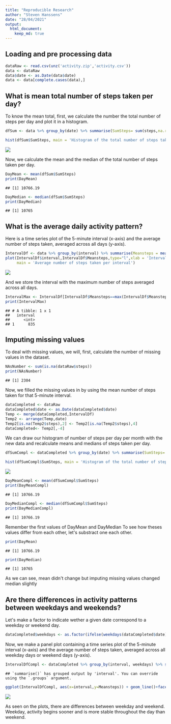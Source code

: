 ```yaml
---
title: "Reproducible Research"
author: "Steven Hanssens"
date: "28/04/2021"
output: 
  html_document:
    keep_md: true
---
```





## Loading and pre processing data


```r
dataRaw <- read.csv(unz('activity.zip','activity.csv'))
data <- dataRaw
data$date <- as.Date(data$date)
data <- data[complete.cases(data),]
```

## What is mean total number of steps taken per day?

To know the mean total, first, we calculate the number the total number of steps per day and plot it in a histogram.


```r
dfSum <- data %>% group_by(date) %>% summarise(SumSteps= sum(steps,na.rm=T)) 

hist(dfSum$SumSteps, main = 'Histogram of the total number of steps taken each day',xlab='Number of steps taken each day', col='red')
```

![](PA1_template_files/figure-html/unnamed-chunk-3-1.png)<!-- -->

Now, we calculate the mean and the median of the total number of steps taken per day.


```r
DayMean <- mean(dfSum$SumSteps)
print(DayMean)
```

```
## [1] 10766.19
```

```r
DayMedian <- median(dfSum$SumSteps)
print(DayMedian)
```

```
## [1] 10765
```

## What is the average daily activity pattern?

Here is a time series plot of the 5-minute interval (x-axis) and the average number of steps taken, averaged across all days (y-axis).


```r
IntervalDf <- data %>% group_by(interval) %>% summarise(Meansteps = mean(steps))
plot(IntervalDf$interval,IntervalDf$Meansteps,type="l",xlab = 'Interval',ylab='Average number of steps',
     main = 'Average number of steps taken per interval')
```

![](PA1_template_files/figure-html/unnamed-chunk-5-1.png)<!-- -->

And we store the interval with the maximum number of steps averaged across all days.


```r
IntervalMax <- IntervalDf[IntervalDf$Meansteps==max(IntervalDf$Meansteps),1]
print(IntervalMax)
```

```
## # A tibble: 1 x 1
##   interval
##      <int>
## 1      835
```

## Imputing missing values
To deal with missing values, we will, first, calculate the number of missing values in the dataset. 


```r
NAsNumber <- sum(is.na(dataRaw$steps))
print(NAsNumber)
```

```
## [1] 2304
```

Now, we filled the missing values in by using the mean number of steps taken for that 5-minute interval.


```r
dataCompleted <- dataRaw
dataCompleted$date <- as.Date(dataCompleted$date)
Temp <- merge(dataCompleted,IntervalDf)
Temp2 <- arrange(Temp,date)
Temp2[is.na(Temp2$steps),2] <- Temp2[is.na(Temp2$steps),4]
dataCompleted<- Temp2[,-4]
```

We can draw our histogram of number of steps per day per month with the new data and recalculate means and medians of steps taken per day.


```r
dfSumCompl <- dataCompleted %>% group_by(date) %>% summarise(SumSteps= sum(steps,na.rm=T)) 

hist(dfSumCompl$SumSteps, main = 'Histogram of the total number of steps taken each day',xlab='Number of steps taken each day', col='red')
```

![](PA1_template_files/figure-html/unnamed-chunk-9-1.png)<!-- -->

```r
DayMeanCompl <- mean(dfSumCompl$SumSteps)
print(DayMeanCompl)
```

```
## [1] 10766.19
```

```r
DayMedianCompl <- median(dfSumCompl$SumSteps)
print(DayMedianCompl)
```

```
## [1] 10766.19
```

Remember the first values of DayMean and DayMedian To see how theses values differ from each other, let's substract one each other. 


```r
print(DayMean)
```

```
## [1] 10766.19
```

```r
print(DayMedian)
```

```
## [1] 10765
```

As we can see, mean didn't change but imputing missing values changed median slightly

## Are there differences in activity patterns between weekdays and weekends?
Let's make a factor to indicate wether a given date correspond to a weekday or weekend day.


```r
dataCompleted$weekdays <- as.factor(ifelse(weekdays(dataCompleted$date)%in% c('samedi','dimanche'),'weekend','weekday'))
```

Now, we make a panel plot containing a time series plot of the 5-minute interval (x-axis) and the average number of steps taken, averaged across all weekday days or weekend days (y-axis).


```r
IntervalDfCompl <- dataCompleted %>% group_by(interval, weekdays) %>% summarise(Meansteps = mean(steps))
```

```
## `summarise()` has grouped output by 'interval'. You can override using the `.groups` argument.
```

```r
ggplot(IntervalDfCompl, aes(x=interval,y=Meansteps)) + geom_line()+facet_grid(weekdays~.) + labs(x='5-minute interval',y='Average number of steps taken')
```

![](PA1_template_files/figure-html/unnamed-chunk-12-1.png)<!-- -->

As seen on the plots, there are differences between weekday and weekend. Weekday, activity begins sooner and is more stable throughout the day than weekend.


